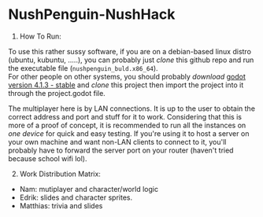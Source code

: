 # NushPenguin-NushHack
1. How To Run:

To use this rather sussy software, if you are on a debian-based linux distro (ubuntu, kubuntu, .....), you can probably just _clone_ this github repo and run the executable file (`nushpenguin_buld.x86_64`).  
For other people on other systems, you should probably _download_ [godot version 4.1.3 - stable](https://godotengine.org/) and _clone_ this project then import the project into it through the project.godot file.

The multiplayer here is by LAN connections. It is up to the user to obtain the correct address and port and stuff for it to work. Considering that this is more of a proof of concept, it is recommended to run all the instances on *one device* for quick and easy testing. If you're using it to host a server on your own machine and want non-LAN clients to connect to it, you'll probably have to forward the server port on your router (haven't tried because school wifi lol).

2. Work Distribution Matrix:
- Nam: mutiplayer and character/world logic
- Edrik: slides and character sprites.
- Matthias: trivia and slides
